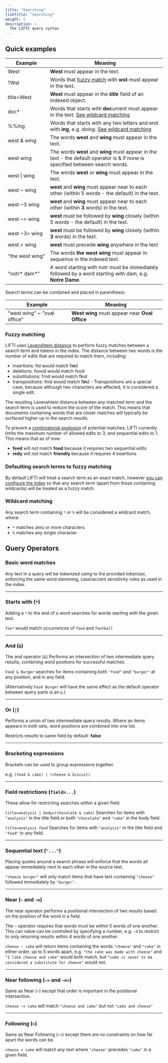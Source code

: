 ```yaml
---
title: "Searching"
linkTitle: "Searching"
weight: 5
description: >
  The LIFTI query syntax
---
```



## Quick examples

Example|Meaning
-|-
West|**West** must appear in the text.
?Wst|Words that [fuzzy match](#fuzzy-matching) with **wst** must appear in the text.
title=West|**West** must appear in the ***title*** field of an indexed object.
doc*|Words that starts with **doc**ument must appear in the text. [See wildcard matching](#wildcard-matching)
%%ing|Words that starts with any two letters and end with **ing**, e.g. *doing*. [See wildcard matching](#wildcard-matching)
west&nbsp;&&nbsp;wing|The words **west** and **wing** must appear in the text.
west&nbsp;wing|The words **west** and **wing** must appear in the text - the default operator is & if none is specified between search words.
west&nbsp;\|&nbsp;wing|The words **west** or **wing** must appear in the text.
west&nbsp;~&nbsp;wing|**west** and **wing** must appear near to each other (within 5 words - the default) in the text.
west&nbsp;~3&nbsp;wing|**west** and **wing** must appear near to each other (within **3** words) in the text.
west&nbsp;~>&nbsp;wing|**west** must be followed by **wing** closely (within 5 words - the default) in the text.
west&nbsp;~3>&nbsp;wing|**west** must be followed by **wing** closely (within **3** words) in the text.
west&nbsp;>&nbsp;wing|**west** must precede **wing** anywhere in the text
"the&nbsp;west&nbsp;wing"|The words **the west wing** must appear in sequence in the indexed text.
"notr\*&nbsp;dam\*"|A word starting with notr must be immediately followed by a word starting with dam, e.g. **Notre Dame**.

Search terms can be combined and placed in parenthesis:

Example|Meaning
-|-
"west wing" ~ "oval office"|**West wing** must appear near **Oval Office**

### Fuzzy matching

LIFTI uses [Levenshtein distance](https://en.wikipedia.org/wiki/Levenshtein_distance) to perform fuzzy matches between a search term and tokens in the index.
The distance between two words is the number of edits that are required to match them, including:

* insertions: fid would match fi**n**d 
* deletions: foood would match food
* substitutions: frnd would match f**i**nd
* transpositions: fnid would match f**in**d - Transpositions are a special case, because although two characters are affected, it is considered a single edit.

The resulting Levenshtein distance between any matched term and the search term is used to reduce the score of the match. This means that documents containing
words that are closer matches will typically be surfaced higher up in the search results.

To prevent a [combinatorial explosion](https://en.wikipedia.org/wiki/Combinatorial_explosion) of potential matches, LIFTI currently limits the maximum number
of allowed edits to 3, and sequential edits to 1. This means that as of now:

* **feed** will *not* match **food** because it requires two sequential edits
* **redy** will *not* match **friendly** because it requires 4 insertions

### Defaulting search terms to fuzzy matching

By default LIFTI will treat a search term as an exact match, however [you can configure the index](../index-construction/withqueryparser/#configuring-the-default-lifti-queryparser) so that any search term (apart from those containing wildcards)
will be treated as a fuzzy match.

### Wildcard matching

Any search term containing `*` or `%` will be considered a wildcard match, where:

* `*` matches zero or more characters
* `%` matches any single character

## Query Operators

### Basic word matches

Any text in a query will be tokenized using to the provided tokenizer, 
enforcing the same word stemming, case/accent sensitivity rules as used in the index.

---

### Starts with (`*`)

Adding a `*` to the end of a word searches for words starting with the given text.

`foo*` would match occurrences of `food` and `football`

---

### And (`&`)

The and operator (`&`) Performs an intersection of two intermediate query results, combining word positions for successful matches.

`Food & Burger` searches for items containing both `"food"` and `"burger"` at any position, and in any field.

(Alternatively `Food Burger` will have the same effect as the default operator between query parts is an `&`.)

---

### Or (`|`)

Performs a union of two intermediate query results. Where an items appears in both sets, word positions are combined into one list.

Restricts results to same field by default: **false**

---

### Bracketing expressions

Brackets can be used to group expressions together.

e.g. `(food & cake) | (cheese & biscuit)`

---

### Field restrictions (`field=...`)

These allow for restricting searches within a given field.

`title=analysis | body=(chocolate & cake)` Searches for items with `"analysis"` in the title field *or both* `"chocolate"` and `"cake"` in the body field.

`title=analysis food` Searches for items with `"analysis"` in the title field *and* `"food"` in *any* field.

---

### Sequential text (`"..."`)

Placing quotes around a search phrase will enforce that the words all appear
immediately next to each other in the source text.

`"cheese burger"` will only match items that have text containing `"cheese"` followed immediately by `"burger"`.

---

### Near (`~` and `~n`)

The near operator performs a positional intersection of two results based on the position of the word in a field.

The `~` operator requires that words must be within 5 words of one another. This can value can be controlled by specifying a number, e.g. `~4` to restrict to only returning results within 4 words of one another.

`cheese ~ cake` will return items containing the words `"cheese"` and `"cake"` in either order, up to 5 words apart, e.g. `"the cake was made with cheese"` and `"I like cheese and cake"` would both match, but `"cake is never to be considered a substitute for cheese"` would not.

---

### Near following (`~>` and `~n>`)

Same as Near (`~`) except that order is important in the positional intersection.

`cheese ~> cake` will match `"cheese and cake"` but not `"cake and cheese"`

---

### Following (`>`)

Same as Near Following (`~>`) except there are no constraints on how far apart the words can be.

`cheese > cake` will match any text where `"cheese"` precedes `"cake"` in a given field.
